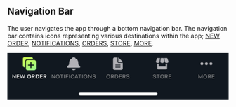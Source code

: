 ## Navigation Bar

The user navigates the app through a bottom navigation bar. The navigation bar contains icons representing various destinations within the app; [NEW ORDER](./new-order.md), [NOTIFICATIONS](./notifications.md), [ORDERS](./orders.md), [STORE](./store.md), [MORE](./more/more.md).

![Navigation bar](./images/screenshots/navigation-bar/01.jpg?raw=true "Navigation-bar")



